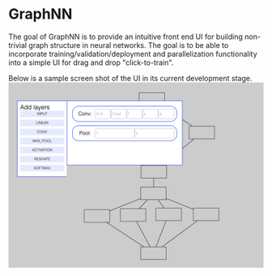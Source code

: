 # GraphNN
The goal of GraphNN is to provide an intuitive front end UI for building non-trivial graph structure in neural networks. The goal is to be able to incorporate training/validation/deployment and parallelization functionality into a simple UI for drag and drop "click-to-train". 

Below is a sample screen shot of the UI in its current development stage. 
![Building Inception like ANN](/images/inception-like.png)